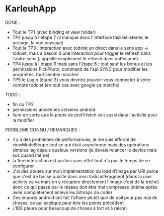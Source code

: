 # KarleuhApp
 
DONE :
- Tout le TP1 (avec binding et view holder)
- TP2 jusqu'à l'étape 7 (il manque donc l'interface tasklistlistener, le partage, la vue paysage)
- Tout le TP3 : intéraction avec todoist en direct dans le sens app -> todoist, mais a besoin d'une interaction pour trigger le refresh
dans l'autre sens (j'appelle simplement le refresh dans onResume)
- TP4 jusqu'à l'étape 9 mais sans l'étape 6 : tout sauf les bonus et les permissions
PickPhoto, command de l'api SYNC pour modifier les propriétés, tout semble marcher
- TP5 le Login (étape 3) vous devriez pouvoir vous connecter à votre compte todoist (en tout cas avec google ça marche)

TODO : 
- fin du TP2 
- permissions anciennes versions android
- faire en sorte que la photo de profil fetch soit aussi dans l'activité pour la modifier

PROBLEME CONNU / REMARQUES :
- Il y a des problèmes de performances, je me suis efforcé de viewModelScope tout ce qui était asynchrone mais des opérations simples lag depuis quelque versions (je devais relancer le device mais sus quand même)
- la 1ere intéraction est parfois sans effet tout n'a pas le temps de se configurer
- J'ai des doutes sur mon implémentation du load d'image par URI parce que c'est de basse qualité dans mon taskListFragment (dans la user activity ça va mais on y récupère directement l'image c'est de la triche) 
donc ce qui passe par le réseau doit être mal compressé (même après avoir complètement enlevé les bitmaps du code)
- Des imports android ont fait l'affaire plutôt que de coil pour pas mal de choses, ce qui explique peut être les points précédent
- L'IDE pleure pour beaucoup de choses à tort  et à raison 
